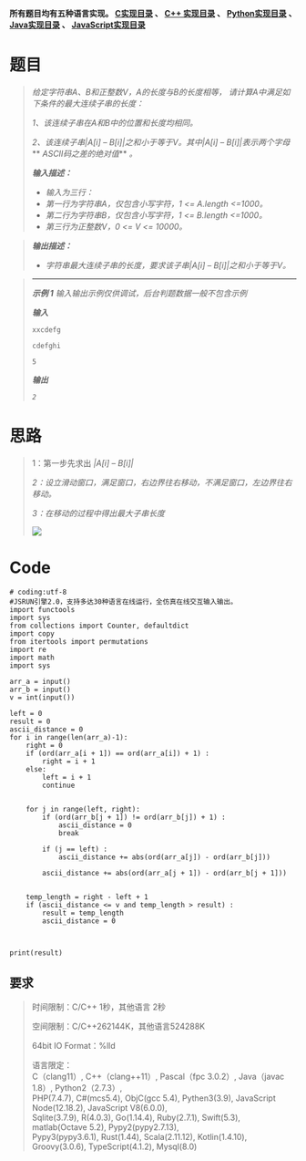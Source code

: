 **所有题目均有五种语言实现。
**[C实现目录](https://renjie.blog.csdn.net/article/details/129190260 "C实现目录")** 、
**[C++ 实现目录](https://blog.csdn.net/misayaaaaa/category_12036814.html "C++
实现目录")** 、
**[Python实现目录](https://blog.csdn.net/misayaaaaa/category_12111005.html
"Python实现目录")** 、
**[Java实现目录](https://blog.csdn.net/misayaaaaa/category_12111006.html
"Java实现目录")** 、
**[JavaScript实现目录](https://blog.csdn.net/misayaaaaa/category_12199270.html
"JavaScript实现目录")****

# 题目

> _给定字符串A、B和正整数V，A的长度与B的长度相等， 请计算A中满足如下条件的最大连续子串的长度：_
>
> _1、该连续子串在A和B中的位置和长度均相同。_
>
> _2、该连续子串|A[i] – B[i]|之和小于等于V。其中|A[i] – B[i]|表示两个字母_ ** _ASCII码之差的绝对值_** _。_
>
> **_输入描述：_**
>
>   * _输入为三行：_
>   *  _第一行为字符串A，仅包含小写字符，1 <= A.length <=1000。_
>   *  _第二行为字符串B，仅包含小写字符，1 <= B.length <=1000。_
>   *  _第三行为正整数V，0 <= V <= 10000。_
>

>
> **_输出描述：_**
>
>   * _字符串最大连续子串的长度，要求该子串|A[i] – B[i]|之和小于等于V。_
>

>
> * * *
>
> **_示例 1_** _输入输出示例仅供调试，后台判题数据一般不包含示例_
>
> **_输入_**
>
> `xxcdefg`
>
> `cdefghi`
>
> `5`
>
> **_输出_**
>
> _`2`_

# 思路

> 1：第一步先求出 _|A[i] – B[i]|_
>
> _2：设立滑动窗口，满足窗口，右边界往右移动，不满足窗口，左边界往右移动。_
>
> _3：在移动的过程中得出最大子串长度_
>
> _![](https://img-blog.csdnimg.cn/a955c19adeed45c787df87f81bbd3612.jpeg)_

# Code

    
    
    # coding:utf-8
    #JSRUN引擎2.0，支持多达30种语言在线运行，全仿真在线交互输入输出。 
    import functools
    import sys
    from collections import Counter, defaultdict
    import copy
    from itertools import permutations
    import re
    import math
    import sys
    
    arr_a = input()
    arr_b = input()
    v = int(input())
    
    left = 0
    result = 0
    ascii_distance = 0
    for i in range(len(arr_a)-1):
        right = 0
        if (ord(arr_a[i + 1]) == ord(arr_a[i]) + 1) :
            right = i + 1
        else:
            left = i + 1
            continue
        
    
        for j in range(left, right):
            if (ord(arr_b[j + 1]) != ord(arr_b[j]) + 1) :
                ascii_distance = 0
                break
            
            if (j == left) :
                ascii_distance += abs(ord(arr_a[j]) - ord(arr_b[j]))
            
            ascii_distance += abs(ord(arr_a[j + 1]) - ord(arr_b[j + 1]))
        
    
        temp_length = right - left + 1
        if (ascii_distance <= v and temp_length > result) :
            result = temp_length
            ascii_distance = 0
        
    
    
    print(result)
    

## 要求

> 时间限制：C/C++ 1秒，其他语言 2秒
>
> 空间限制：C/C++262144K，其他语言524288K
>
> 64bit IO Format：%lld
>
> 语言限定：  
>  C（clang11）, C++（clang++11）, Pascal（fpc 3.0.2）, Java（javac 1.8）,
> Python2（2.7.3）,  
>  PHP(7.4.7), C#(mcs5.4), ObjC(gcc 5.4), Pythen3(3.9), JavaScript
> Node(12.18.2), JavaScript V8(6.0.0),  
>  Sqlite(3.7.9), R(4.0.3), Go(1.14.4), Ruby(2.7.1), Swift(5.3), matlab(Octave
> 5.2), Pypy2(pypy2.7.13),  
>  Pypy3(pypy3.6.1), Rust(1.44), Scala(2.11.12), Kotlin(1.4.10),
> Groovy(3.0.6), TypeScript(4.1.2), Mysql(8.0)

